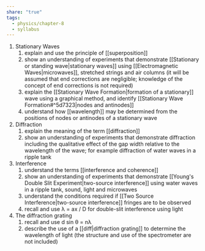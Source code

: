```yaml
---
share: "true"
tags:
  - physics/chapter-8
  - syllabus
---
```


1. Stationary Waves
	1. explain and use the principle of [[superposition]]
	2. show an understanding of experiments that demonstrate [[Stationary or standing wave|stationary waves]] using [[Electromagnetic Waves|microwaves]], stretched strings and air columns (it will be assumed that end corrections are negligible; knowledge of the concept of end corrections is not required)
	3. explain the [[Stationary Wave Formation|formation of a stationary]] wave using a graphical method, and identify [[Stationary Wave Formation#^5d7323|nodes and antinodes]]
	4. understand how [[wavelength]] may be determined from the positions of nodes or antinodes of a stationary wave
2. Diffraction
	1. explain the meaning of the term [[diffraction]]
	2. show an understanding of experiments that demonstrate diffraction including the qualitative effect of the gap width relative to the wavelength of the wave; for example diffraction of water waves in a ripple tank
3. Interference
	1. understand the terms [[interference and coherence]]
	2. show an understanding of experiments that demonstrate [[Young's Double Slit Experiment|two-source interference]] using water waves in a ripple tank, sound, light and microwaves
	3. understand the conditions required if [[Two Source Interference|two-source interference]] fringes are to be observed
	4. recall and use λ = ax / D for double-slit interference using light
4. The diffraction grating
	1. recall and use d sin θ = nλ
	2. describe the use of a [[diff|diffraction grating]] to determine the wavelength of light (the structure and use of the spectrometer are not included)

